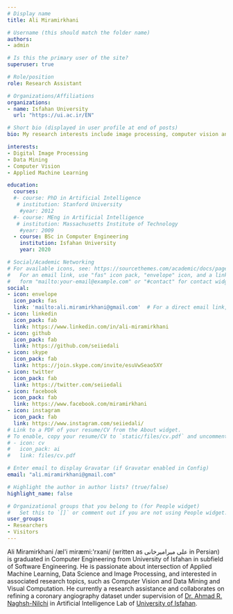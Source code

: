 ```yaml
---
# Display name
title: Ali Miramirkhani

# Username (this should match the folder name)
authors:
- admin

# Is this the primary user of the site?
superuser: true

# Role/position
role: Research Assistant

# Organizations/Affiliations
organizations:
- name: Isfahan University
  url: "https://ui.ac.ir/EN"

# Short bio (displayed in user profile at end of posts)
bio: My research interests include image processing, computer vision and machine learning.

interests:
- Digital Image Processing
- Data Mining
- Computer Vision
- Applied Machine Learning

education:
  courses:
  #- course: PhD in Artificial Intelligence
   # institution: Stanford University
    #year: 2012
  #- course: MEng in Artificial Intelligence
   # institution: Massachusetts Institute of Technology
    #year: 2009
  - course: BSc in Computer Engineering
    institution: Isfahan University
    year: 2020

# Social/Academic Networking
# For available icons, see: https://sourcethemes.com/academic/docs/page-builder/#icons
#   For an email link, use "fas" icon pack, "envelope" icon, and a link in the
#   form "mailto:your-email@example.com" or "#contact" for contact widget.
social:
- icon: envelope
  icon_pack: fas
  link: 'mailto:ali.miramirkhani@gmail.com'  # For a direct email link, use "mailto:test@example.org".
- icon: linkedin
  icon_pack: fab
  link: https://www.linkedin.com/in/ali-miramirkhani
- icon: github
  icon_pack: fab
  link: https://github.com/seiiedali
- icon: skype
  icon_pack: fab
  link: https://join.skype.com/invite/esuVwSeao5XY
- icon: twitter
  icon_pack: fab
  link: https://twitter.com/seiiedali
- icon: facebook
  icon_pack: fab
  link: https://www.facebook.com/miramirkhani
- icon: instagram
  icon_pack: fab
  link: https://www.instagram.com/seiiedali/
# Link to a PDF of your resume/CV from the About widget.
# To enable, copy your resume/CV to `static/files/cv.pdf` and uncomment the lines below.
# - icon: cv
#   icon_pack: ai
#   link: files/cv.pdf

# Enter email to display Gravatar (if Gravatar enabled in Config)
email: "ali.miramirkhani@gmail.com"

# Highlight the author in author lists? (true/false)
highlight_name: false

# Organizational groups that you belong to (for People widget)
#   Set this to `[]` or comment out if you are not using People widget.
user_groups:
- Researchers
- Visitors
---
```

Ali Miramirkhani /æl'i miræmi:'rxani/ (written as علی میرامیرخانی in Persian) is graduated in Computer Engineering from University of Isfahan in subfield of Software Engineering. He is passionate about intersection of Applied Machine Learning, Data Science and Image Processing, and interested in associated research topics, such as Computer Vision and Data Mining and Visual Computation. He currently a research assistance and collaborates on refining a coronary angiography dataset under supervision of [Dr. Ahmad R. Naghsh-Nilchi](https://scholar.google.com/citations?user=mnRKQS4AAAAJ&hl=en&oi=ao) in Artificial Intelligence Lab of [University of Isfahan](https://ui.ac.ir/EN).
